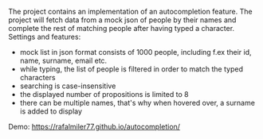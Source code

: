 The project contains an implementation of an autocompletion feature.
The project will fetch data from a mock json of people by their names and complete the rest of matching people after having typed a character. 
Settings and features:
- mock list in json format consists of 1000 people, including f.ex their id, name, surname, email etc.
- while typing, the list of people is filtered in order to match the typed characters
- searching is case-insensitive
- the displayed number of propositions is limited to 8
- there can be multiple names, that's why when hovered over, a surname is added to display

Demo: https://rafalmiler77.github.io/autocompletion/
